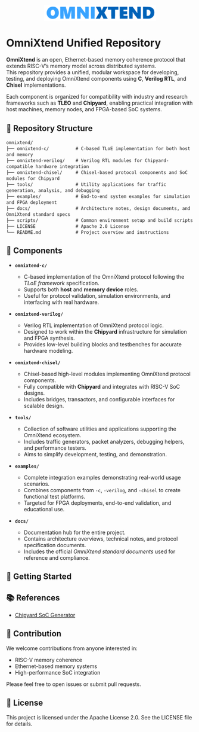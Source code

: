 <p align="center">
  <img src="docs/logo/omnixtend-logo.png" alt="OmniXtend Logo" width="300"/>
</p>

# OmniXtend Unified Repository

**OmniXtend** is an open, Ethernet-based memory coherence protocol that extends RISC-V’s memory model across distributed systems.  
This repository provides a unified, modular workspace for developing, testing, and deploying OmniXtend components using **C**, **Verilog RTL**, and **Chisel** implementations.

Each component is organized for compatibility with industry and research frameworks such as **TLEO** and **Chipyard**, enabling practical integration with host machines, memory nodes, and FPGA-based SoC systems.

## 📁 Repository Structure

```
omnixtend/
├── omnixtend-c/          # C-based TLoE implementation for both host and memory
├── omnixtend-verilog/    # Verilog RTL modules for Chipyard-compatible hardware integration
├── omnixtend-chisel/     # Chisel-based protocol components and SoC modules for Chipyard
├── tools/                # Utility applications for traffic generation, analysis, and debugging
├── examples/             # End-to-end system examples for simulation and FPGA deployment
├── docs/                 # Architecture notes, design documents, and OmniXtend standard specs
├── scripts/              # Common environment setup and build scripts
├── LICENSE               # Apache 2.0 License
└── README.md             # Project overview and instructions
```

## 🔧 Components

- **`omnixtend-c/`**
  - C-based implementation of the OmniXtend protocol following the *TLoE framework* specification.
  - Supports both **host** and **memory device** roles.
  - Useful for protocol validation, simulation environments, and interfacing with real hardware.

- **`omnixtend-verilog/`**
  - Verilog RTL implementation of OmniXtend protocol logic.
  - Designed to work within the **Chipyard** infrastructure for simulation and FPGA synthesis.
  - Provides low-level building blocks and testbenches for accurate hardware modeling.

- **`omnixtend-chisel/`**
  - Chisel-based high-level modules implementing OmniXtend protocol components.
  - Fully compatible with **Chipyard** and integrates with RISC-V SoC designs.
  - Includes bridges, transactors, and configurable interfaces for scalable design.

- **`tools/`**
  - Collection of software utilities and applications supporting the OmniXtend ecosystem.
  - Includes traffic generators, packet analyzers, debugging helpers, and performance testers.
  - Aims to simplify development, testing, and demonstration.

- **`examples/`**
  - Complete integration examples demonstrating real-world usage scenarios.
  - Combines components from `-c`, `-verilog`, and `-chisel` to create functional test platforms.
  - Targeted for FPGA deployments, end-to-end validation, and educational use.

- **`docs/`**
  - Documentation hub for the entire project.
  - Contains architecture overviews, technical notes, and protocol specification documents.
  - Includes the official *OmniXtend standard documents* used for reference and compliance.

## 🚀 Getting Started

## 📚 References

- [Chipyard SoC Generator](https://chipyard.readthedocs.io)

## 🤝 Contribution

We welcome contributions from anyone interested in:

- RISC-V memory coherence  
- Ethernet-based memory systems  
- High-performance SoC integration  

Please feel free to open issues or submit pull requests.

## 📜 License

This project is licensed under the Apache License 2.0. See the LICENSE file for details.
